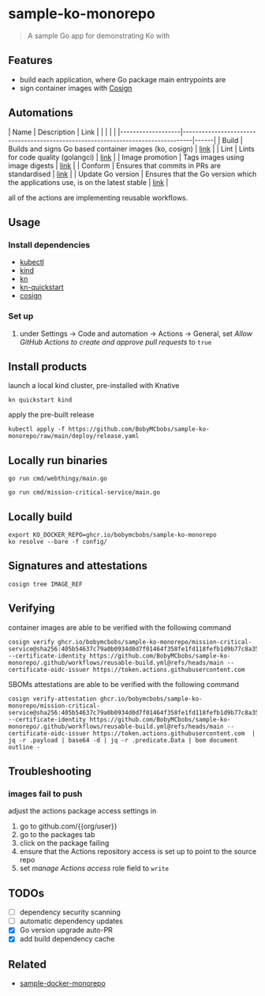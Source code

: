 # sample-ko-monorepo

> A sample Go app for demonstrating Ko with

## Features

- build each application, where Go package main entrypoints are
- sign container images with [Cosign](https://docs.sigstore.dev/cosign/overview/)

## Automations

| Name              | Description                                                                     | Link |
|                   |                                                                                 |      |
|-------------------|---------------------------------------------------------------------------------|------|
| Build             | Builds and signs Go based container images (ko, cosign)                         | [link](.github/workflows/build.yml) |
| Lint              | Lints for code quality (golangci)                                               | [link](.github/workflows/golangci-lint.yml) |
| Image promotion   | Tags images using image digests                                                 | [link](.github/workflows/image-promotion.yml) |
| Conform           | Ensures that commits in PRs are standardised                                    | [link](.github/workflows/policy-conformance.yml) |
| Update Go version | Ensures that the Go version which the applications use, is on the latest stable | [link](.github/workflows/update-go-version.yaml) |

all of the actions are implementing reusable workflows.

## Usage

### Install dependencies

- [kubectl](https://kubectl.sigs.k8s.io/installation/kubectl/)
- [kind](https://kind.sigs.k8s.io)
- [kn](https://knative.dev/docs/client/install-kn/)
- [kn-quickstart](https://knative.dev/docs/getting-started/quickstart-install/)
- [cosign](https://docs.sigstore.dev/cosign/installation/)

### Set up

1. under Settings -> Code and automation -> Actions -> General, set _Allow GitHub Actions to create and approve pull requests_ to `true`

## Install products

launch a local kind cluster, pre-installed with Knative
```shell
kn quickstart kind
```

apply the pre-built release
```shell
kubectl apply -f https://github.com/BobyMCbobs/sample-ko-monorepo/raw/main/deploy/release.yaml
```

## Locally run binaries

```shell
go run cmd/webthingy/main.go
```

```shell
go run cmd/mission-critical-service/main.go
```

## Locally build

```shell
export KO_DOCKER_REPO=ghcr.io/bobymcbobs/sample-ko-monorepo
ko resolve --bare -f config/
```

## Signatures and attestations

```shell
cosign tree IMAGE_REF
```


## Verifying

container images are able to be verified with the following command

```shell
cosign verify ghcr.io/bobymcbobs/sample-ko-monorepo/mission-critical-service@sha256:405b54637c79a0b0934d0d7f01464f358fe1fd118fefb1d9b77c8a351e9471b6 --certificate-identity https://github.com/BobyMCbobs/sample-ko-monorepo/.github/workflows/reusable-build.yml@refs/heads/main --certificate-oidc-issuer https://token.actions.githubusercontent.com
```

SBOMs attestations are able to be verified with the following command

```shell
cosign verify-attestation ghcr.io/bobymcbobs/sample-ko-monorepo/mission-critical-service@sha256:405b54637c79a0b0934d0d7f01464f358fe1fd118fefb1d9b77c8a351e9471b6 --certificate-identity https://github.com/BobyMCbobs/sample-ko-monorepo/.github/workflows/reusable-build.yml@refs/heads/main --certificate-oidc-issuer https://token.actions.githubusercontent.com  | jq -r .payload | base64 -d | jq -r .predicate.Data | bom document outline -
```

## Troubleshooting

### images fail to push

adjust the actions package access settings in
1. go to github.com/{{org/user}}
2. go to the packages tab
3. click on the package failing
4. ensure that the Actions repository access is set up to point to the source repo
5. set _manage Actions access_ role field to `write`

## TODOs

- [ ] dependency security scanning
- [ ] automatic dependency updates
- [x] Go version upgrade auto-PR
- [x] add build dependency cache

## Related

- [sample-docker-monorepo](https://github.com/BobyMCbobs/sample-docker-monorepo)

